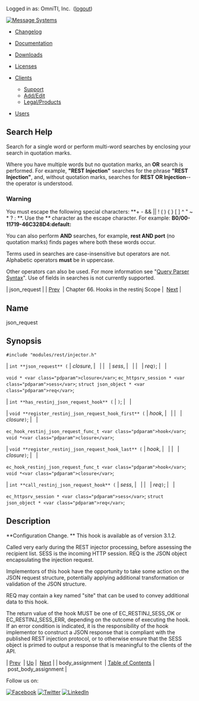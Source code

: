Logged in as: OmniTI, Inc.  ([logout](https://support.messagesystems.com/logout.php))

[![Message Systems](https://support.messagesystems.com/images/ms-white205.png)](https://support.messagesystems.com/start.php) 

*   [Changelog](https://support.messagesystems.com/start.php?show=changelog)
*   [Documentation](https://support.messagesystems.com/docs/)
*   [Downloads](https://support.messagesystems.com/start.php)

*   [Licenses](https://support.messagesystems.com/license_summary.php)
*   <a href="">Clients</a>
    *   [Support](https://support.messagesystems.com/cs.php)
    *   [Add/Edit](https://support.messagesystems.com/edit_client.php)
    *   [Legal/Products](https://support.messagesystems.com/edit_products.php)
*   [Users](https://support.messagesystems.com/edit_customer.php)

## Search Help

Search for a single word or perform multi-word searches by enclosing your search in quotation marks.

Where you have multiple words but no quotation marks, an **OR** search is performed. For example, **"REST Injection"** searches for the phrase **"REST Injection"**, and, without quotation marks, searches for **REST OR Injection**--the operator is understood.

### Warning

You must escape the following special characters: **+ - && || ! ( ) { } [ ] ^ " ~ * ? : \**. Use the **\** character as the escape character. For example: **B0/00-11719-46C328D4\:default\:**

You can also perform **AND** searches, for example, **rest AND port** (no quotation marks) finds pages where both these words occur.

Terms used in searches are case-insensitive but operators are not. Alphabetic operators **must** be in uppercase.

Other operators can also be used. For more information see "[Query Parser Syntax](https://lucene.apache.org/core/old_versioned_docs/versions/3_0_0/queryparsersyntax.html)". Use of fields in searches is not currently supported.

| json_request |
| [Prev](hooks.restinj.body_assignment.php)  | Chapter 66. Hooks in the restinj Scope |  [Next](hooks.restinj.post_body_assignment.php) |

<a name="hooks.restinj.json_request"></a>
## Name

json_request

## Synopsis

`#include "modules/rest/injector.h"`

| `int **json_request** (` | <var class="pdparam">closure</var>, |   |
|   | <var class="pdparam">sess</var>, |   |
|   | <var class="pdparam">req</var>`)`; |   |

`void * <var class="pdparam">closure</var>`;
`ec_httpsrv_session * <var class="pdparam">sess</var>`;
`struct json_object * <var class="pdparam">req</var>`;

| `int **has_restinj_json_request_hook** (` | `)`; |   |

| `void **register_restinj_json_request_hook_first** (` | <var class="pdparam">hook</var>, |   |
|   | <var class="pdparam">closure</var>`)`; |   |

`ec_hook_restinj_json_request_func_t <var class="pdparam">hook</var>`;
`void *<var class="pdparam">closure</var>`;

| `void **register_restinj_json_request_hook_last** (` | <var class="pdparam">hook</var>, |   |
|   | <var class="pdparam">closure</var>`)`; |   |

`ec_hook_restinj_json_request_func_t <var class="pdparam">hook</var>`;
`void *<var class="pdparam">closure</var>`;

| `int **call_restinj_json_request_hook** (` | <var class="pdparam">sess</var>, |   |
|   | <var class="pdparam">req</var>`)`; |   |

`ec_httpsrv_session * <var class="pdparam">sess</var>`;
`struct json_object * <var class="pdparam">req</var>`;<a name="idp10368528"></a>
## Description

**Configuration Change. ** This hook is available as of version 3.1.2.

Called very early during the REST injector processing, before assessing the recipient list. SESS is the incoming HTTP session. REQ is the JSON object encapsulating the injection request.

Implementors of this hook have the opportunity to take some action on the JSON request structure, potentially applying additional transformation or validation of the JSON structure.

REQ may contain a key named "site" that can be used to convey additional data to this hook.

The return value of the hook MUST be one of EC_RESTINJ_SESS_OK or EC_RESTINJ_SESS_ERR, depending on the outcome of executing the hook. If an error condition is indicated, it is the responsibility of the hook implementor to construct a JSON response that is compliant with the published REST injection protocol, or to otherwise ensure that the SESS object is primed to output a response that is meaningful to the clients of the API.

| [Prev](hooks.restinj.body_assignment.php)  | [Up](hooks.restinj.php) |  [Next](hooks.restinj.post_body_assignment.php) |
| body_assignment  | [Table of Contents](index.php) |  post_body_assignment |

Follow us on:

[![Facebook](https://support.messagesystems.com/images/icon-facebook.png)](http://www.facebook.com/messagesystems) [![Twitter](https://support.messagesystems.com/images/icon-twitter.png)](http://twitter.com/#!/MessageSystems) [![LinkedIn](https://support.messagesystems.com/images/icon-linkedin.png)](http://www.linkedin.com/company/message-systems)